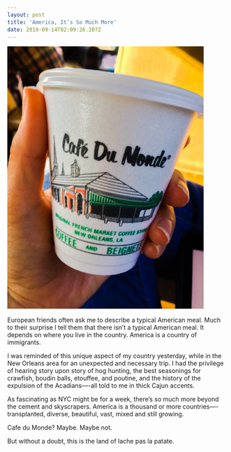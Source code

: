 ```yaml
---
layout: post
title: 'America, It’s So Much More'
date: 2019-09-14T02:09:26.207Z
---
```

![](/assets/uploads/8b9db140-1a3c-4438-928c-c2fa1e1651c8.jpeg)

European friends often ask me to describe a typical American meal. Much to their surprise I tell them that there isn’t a typical American meal. It depends on where you live in the country. America is a country of immigrants.

I was reminded of this unique aspect of my country yesterday, while in the New Orleans area for an unexpected and necessary trip. I had the privilege of hearing story upon story of hog hunting, the best seasonings for crawfish, boudin balls, etouffee, and poutine, and the history of the expulsion of the Acadians—-all told to me in thick Cajun accents.

As fascinating as NYC might be for a week, there’s so much more beyond the cement and skyscrapers. America is a thousand or more countries—-transplanted, diverse, beautiful, vast, mixed and still growing. 

Cafe du Monde? Maybe. Maybe not.

But without a doubt, this is the land of lache pas la patate.         
